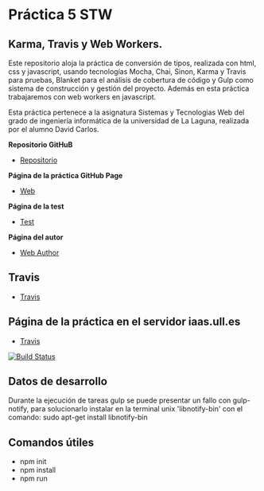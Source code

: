 # Práctica 5 STW

## Karma, Travis y Web Workers.

Este repositorio aloja la práctica de conversión de tipos, realizada con html, css y javascript, usando tecnologías Mocha, Chai, Sinon, Karma y Travis para pruebas, Blanket para el análisis de cobertura de código y Gulp como sistema de construcción y gestión del proyecto. Además en esta práctica trabajaremos con web workers en javascript.

Esta práctica pertenece a la asignatura Sistemas y Tecnologias Web del grado de ingeniería informática de la universidad de La Laguna, realizada por el alumno David Carlos.

**Repositorio GitHuB**

* [Repositorio](https://github.com/alu0100536652/STW05)

**Página de la práctica GitHub Page**

* [Web](http://alu0100536652.github.io/STW05)

**Página de la test**

* [Test](http://alu0100536652.github.io/STW05/test/)

**Página del autor**

* [Web Author](http://alu0100536652.github.io)

## Travis

* [Travis](https://travis-ci.org/alu0100536652/STW05)

## Página de la práctica en el servidor iaas.ull.es

* [Travis](https://10.6.128.90:8080)

[![Build Status](https://travis-ci.org/alu0100536652/STW05.svg)](https://travis-ci.org/alu0100536652/STW05)

## Datos de desarrollo

Durante la ejecución de tareas gulp se puede presentar un fallo con gulp-notify, para solucionarlo instalar en la terminal unix 'libnotify-bin' con el comando: sudo apt-get install libnotify-bin

## Comandos  útiles

- npm init
- npm install
- npm run <script>
- mocha init <path>
